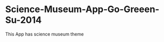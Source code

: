 Science-Museum-App-Go-Greeen-Su-2014
====================================

This App has science museum theme
